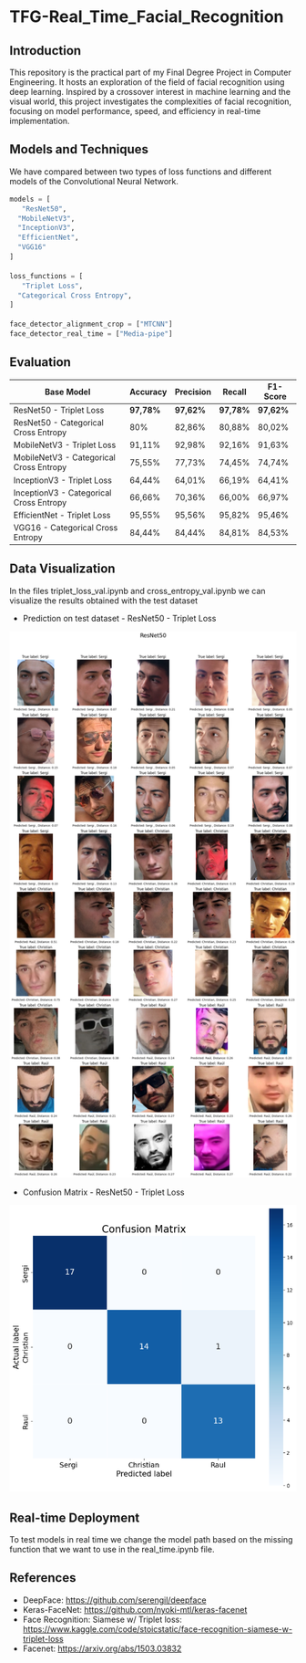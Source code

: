 # TFG-Real_Time_Facial_Recognition

## Introduction

This repository is the practical part of my Final Degree Project in Computer Engineering. It hosts an exploration of the field of facial recognition using deep learning. Inspired by a crossover interest in machine learning and the visual world, this project investigates the complexities of facial recognition, focusing on model performance, speed, and efficiency in real-time implementation.

## Models and Techniques

We have compared between two types of loss functions and different models of the Convolutional Neural Network.

```python
models = [
   "ResNet50",
  "MobileNetV3",
  "InceptionV3",
  "EfficientNet", 
  "VGG16"
]

loss_functions = [
   "Triplet Loss",
  "Categorical Cross Entropy",
]

face_detector_alignment_crop = ["MTCNN"]
face_detector_real_time = ["Media-pipe"]

```
## Evaluation

| Base Model | Accuracy | Precision |Recall |F1-Score |
| ---   | --- | --- |--- |--- |
| ResNet50 - Triplet Loss | **97,78%** | **97,62%** |**97,78%** |**97,62%** |
| ResNet50 - Categorical Cross Entropy | 80% | 82,86% |80,88% |80,02% |
| MobileNetV3 - Triplet Loss | 91,11% | 92,98% |92,16% |91,63% |
| MobileNetV3 - Categorical Cross Entropy | 75,55% | 77,73% | 74,45%| 74,74%|
| InceptionV3 - Triplet Loss | 64,44% |64,01%|66,19%|64,41%|
| InceptionV3 - Categorical Cross Entropy | 66,66%|70,36%|66,00%|66,97%|
| EfficientNet - Triplet Loss | 95,55%|95,56%|95,82%|95,46%
| VGG16 - Categorical Cross Entropy | 84,44%|84,44%|84,81%|84,53%|

## Data Visualization

In the files triplet_loss_val.ipynb and cross_entropy_val.ipynb we can visualize the results obtained with the test dataset

- Prediction on test dataset - ResNet50 - Triplet Loss
  
![alt text](https://github.com/sergisolis/TFG-Real_Time_Facial_Recognition/blob/main/imgs/triplet_loss_test/ResNet50.png?raw=true)


- Confusion Matrix - ResNet50 - Triplet Loss
  
![alt text](https://github.com/sergisolis/TFG-Real_Time_Facial_Recognition/blob/main/imgs/triplet_loss_test/Resnet50-Confusion-Matrix.png)

## Real-time Deployment

To test models in real time we change the model path based on the missing function that we want to use in the real_time.ipynb file.

## References

- DeepFace: https://github.com/serengil/deepface
- Keras-FaceNet: https://github.com/nyoki-mtl/keras-facenet
- Face Recognition: Siamese w/ Triplet loss: https://www.kaggle.com/code/stoicstatic/face-recognition-siamese-w-triplet-loss
- Facenet: https://arxiv.org/abs/1503.03832
